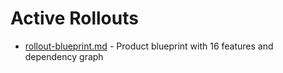 # Active Rollouts

- [rollout-blueprint.md](./rollout-blueprint.md) - Product blueprint with 16 features and dependency graph
